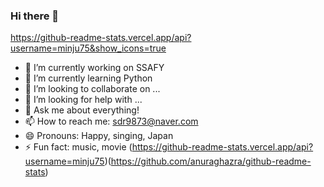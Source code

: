 ### Hi there 👋

<!--
**minju75/minju75** is a ✨ _special_ ✨ repository because its `README.md` (this file) appears on your GitHub profile.
-->
https://github-readme-stats.vercel.app/api?username=minju75&show_icons=true
- 🔭 I’m currently working on SSAFY
- 🌱 I’m currently learning Python
- 👯 I’m looking to collaborate on ...
- 🤔 I’m looking for help with ...
- 💬 Ask me about everything! 
- 📫 How to reach me: sdr9873@naver.com
- 😄 Pronouns: Happy, singing, Japan
- ⚡ Fun fact: music, movie
(https://github-readme-stats.vercel.app/api?username=minju75)(https://github.com/anuraghazra/github-readme-stats)
